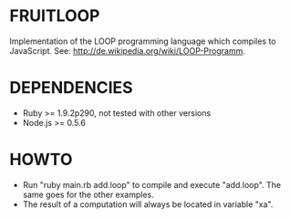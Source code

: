 FRUITLOOP
=========
Implementation of the LOOP programming language which compiles to JavaScript. See: http://de.wikipedia.org/wiki/LOOP-Programm.


DEPENDENCIES
============
- Ruby >= 1.9.2p290, not tested with other versions
- Node.js >= 0.5.6


HOWTO
=====
- Run "ruby main.rb add.loop" to compile and execute "add.loop". The same goes for the other examples. 
- The result of a computation will always be located in variable "xa". 


